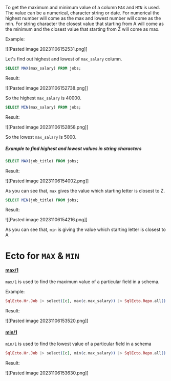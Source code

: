 To get the maximum and minimum value of a column `MAX` and `MIN` is used. The value can be a numerical, character string or date. 
For numerical the highest number will come as the max and lowest number will come as the min. For string character the closest value that starting from A will come as the minimum and the closest value that starting from Z will come as max.

Example:

![[Pasted image 20231106152531.png]]

Let's find out highest and lowest of `max_salary` column.

``` SQL
SELECT MAX(max_salary) FROM jobs;
```

Result:

![[Pasted image 20231106152738.png]]

So the highest `max_salary` is 40000.

``` SQL
SELECT MIN(max_salary) FROM jobs;
```

Result:

![[Pasted image 20231106152858.png]]

So the lowest `max_salary` is 5000.

##### Example to find highest and lowest values in string characters

``` SQL
SELECT MAX(job_title) FROM jobs;
```

Result:

![[Pasted image 20231106154002.png]]

As you can see that, `max` gives the value which starting letter is closest to Z.

``` SQL
SELECT MIN(job_title) FROM jobs;
```

Result:

![[Pasted image 20231106154216.png]]

As you can see that, `min` is giving the value which starting letter is closest to A

# Ecto for `MAX` & `MIN`

#### [max/1](https://hexdocs.pm/ecto/Ecto.Query.API.html#max/1)

`max/1`  is used to find the maximum value of a particular field in a schema.

Example:

``` Elixir
SqlEcto.Hr.Job |> select([c], max(c.max_salary)) |> SqlEcto.Repo.all() 
```

Result:

![[Pasted image 20231106153520.png]]

#### [min/1](https://hexdocs.pm/ecto/Ecto.Query.API.html#min/1)

`min/1` is used to find the lowest value of a particular field in a schema

```Elixir
SqlEcto.Hr.Job |> select([c], min(c.max_salary)) |> SqlEcto.Repo.all()
```

Result:

![[Pasted image 20231106153630.png]]
